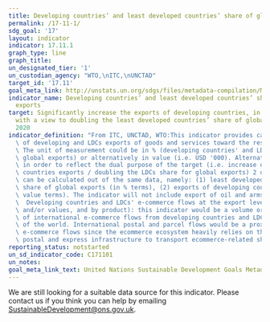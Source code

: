 ```yaml
---
title: Developing countries’ and least developed countries’ share of global exports
permalink: /17-11-1/
sdg_goal: '17'
layout: indicator
indicator: 17.11.1
graph_type: line
graph_title:
un_designated_tier: '1'
un_custodian_agency: "WTO,\nITC,\nUNCTAD"
target_id: '17.11'
goal_meta_link: http://unstats.un.org/sdgs/files/metadata-compilation/Metadata-Goal-17.pdf
indicator_name: Developing countries’ and least developed countries’ share of global
  exports
target: Significantly increase the exports of developing countries, in particular
  with a view to doubling the least developed countries’ share of global exports by
  2020
indicator_definition: "From ITC, UNCTAD, WTO:This indicator provides calculations\
  \ of developing and LDCs exports of goods and services toward the rest of the World.\
  \ The unit of measurement could be in % (developing countries' and LDCs share of\
  \ global exports) or alternatively in value (i.e. USD '000). Alternatively, and\
  \ in order to reflect the dual purpose of the target (i.e. increase of developing\
  \ countries exports / doubling the LDCs share for global exports) 2 different indicators\
  \ can be calculated out of the same data, namely: (1) least developed countries'\
  \ share of global exports (in % terms), (2) exports of developing countries (in\
  \ value terms). The indicator will not include export of oil and arms. From UPU:\
  \  Developing countries and LDCs' e-commerce flows at the export level (volumes\
  \ and/or values, and by product): this indicator would be a volume or value index\
  \ of international e-commerce flows from developing countries and LDCs to the rest\
  \ of the world. International postal and parcel flows would be a proxy for international\
  \ e-commerce flows since the ecommerce ecosystem heavily relies on the international\
  \ postal and express infrastructure to transport ecommerce-related shipments."
reporting_status: notstarted
un_sd_indicator_code: C171101
un_notes:
goal_meta_link_text: United Nations Sustainable Development Goals Metadata (pdf 468kB)
---
```


We are still looking for a suitable data source for this indicator. Please contact us if you think you can help by emailing <a href="mailto:SustainableDevelopment@ons.gov.uk">SustainableDevelopment@ons.gov.uk</a>.


